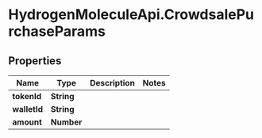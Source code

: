 # HydrogenMoleculeApi.CrowdsalePurchaseParams

## Properties
Name | Type | Description | Notes
------------ | ------------- | ------------- | -------------
**tokenId** | **String** |  | 
**walletId** | **String** |  | 
**amount** | **Number** |  | 


